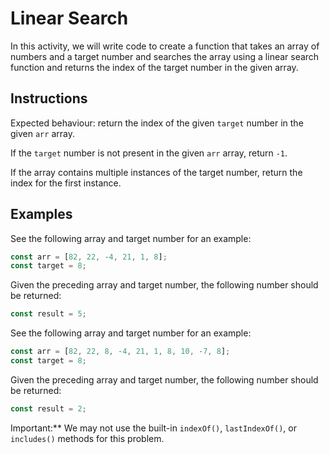 # Linear Search

In this activity, we will write code to create a function that takes an array of numbers and a target number and searches the array using a linear search function and returns the index of the target number in the given array.

## Instructions

Expected behaviour: return the index of the given `target` number in the given `arr` array.

If the `target` number is not present in the given `arr` array, return `-1`.

If the array contains multiple instances of the target number, return the index for the first instance.

## Examples

See the following array and target number for an example:

```js
const arr = [82, 22, -4, 21, 1, 8];
const target = 8;
```

Given the preceding array and target number, the following number should be returned:

```js
const result = 5;
```

See the following array and target number for an example:

```js
const arr = [82, 22, 8, -4, 21, 1, 8, 10, -7, 8];
const target = 8;
```

Given the preceding array and target number, the following number should be returned:

```js
const result = 2;
```

Important:\*\* We may not use the built-in `indexOf()`, `lastIndexOf()`, or `includes()` methods for this problem.

